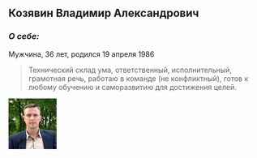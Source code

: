 ## Козявин Владимир Александрович

### ***О себе:***

Мужчина, 36 лет, родился 19 апреля 1986

>Технический склад ума, ответственный, исполнительный, грамотная речь, работаю в команде (не конфликтный), готов к любому обучению и саморазвитию для достижения целей.

![This is an image](img/1.jpeg)
